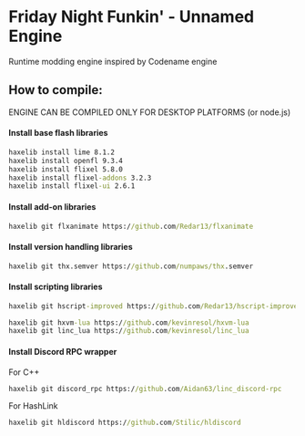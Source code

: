 # Friday Night Funkin' - Unnamed Engine

Runtime modding engine inspired by Codename engine

## How to compile:

ENGINE CAN BE COMPILED ONLY FOR DESKTOP PLATFORMS (or node.js)

#### Install base flash libraries

```cmd
haxelib install lime 8.1.2
haxelib install openfl 9.3.4
haxelib install flixel 5.8.0
haxelib install flixel-addons 3.2.3
haxelib install flixel-ui 2.6.1
```

#### Install add-on libraries

```cmd
haxelib git flxanimate https://github.com/Redar13/flxanimate
```

#### Install version handling libraries

```cmd
haxelib git thx.semver https://github.com/numpaws/thx.semver
```

#### Install scripting libraries

```cmd
haxelib git hscript-improved https://github.com/Redar13/hscript-improved
```

```cmd
haxelib git hxvm-lua https://github.com/kevinresol/hxvm-lua
haxelib git linc_lua https://github.com/kevinresol/linc_lua
```

#### Install Discord RPC wrapper

For C++
```cmd
haxelib git discord_rpc https://github.com/Aidan63/linc_discord-rpc
```

For HashLink
```cmd
haxelib git hldiscord https://github.com/Stilic/hldiscord
```
